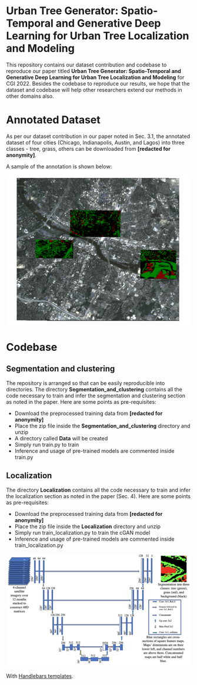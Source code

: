 # Urban Tree Generator: Spatio-Temporal and Generative Deep Learning for Urban Tree Localization and Modeling 

This repository contains our dataset contribution and codebase to reproduce our paper titled **Urban Tree Generator: Spatio-Temporal and Generative Deep Learning for Urban Tree Localization and Modeling** for CGI 2022. Besides the codebase to reproduce our results, we hope that the dataset and codebase will help other researchers extend our methods in other domains also. 

# Annotated Dataset

As per our dataset contribution in our paper noted in Sec. 3.1, the annotated dataset of four cities (Chicago, Indianapolis, Austin, and Lagos) into three classes - tree, grass, others can be downloaded from **[redacted for anonymity]**.


A sample of the annotation is shown below:

![annotation sample](Annotation_Sample.png "Annotation Sample over Indianapolis (green = tree, red = grass")

# Codebase

## Segmentation and clustering

The repository is arranged so that can be easily reproducible into directories. The directory **Segmentation_and_clustering** contains all the code necessary to train and infer the segmentation and clustering section as noted in the paper. Here are some points as pre-requisites:


* Download the preprocessed training data from **[redacted for anonymity]**
* Place the zip file inside the **Segmentation_and_clustering** directory and unzip
* A directory called **Data** will be created
* Simply run train.py to train
* Inference and usage of pre-trained models are commented inside train.py

## Localization

The directory **Localization** contains all the code necessary to train and infer the localization  section as noted in the paper (Sec. 4). Here are some points as pre-requisites:

* Download the preprocessed training data from **[redacted for anonymity]**
* Place the zip file inside the **Localization** directory and unzip
* Simply run train_localization.py to train the cGAN model
* Inference and usage of pre-trained models are commented inside train_localization.py

![segmentation model](48d_Segmentation_Model.png "48-dimensional Modified Unet Segmentation Model for Segmentation.")


With [Handlebars templates](http://handlebarsjs.com/).

